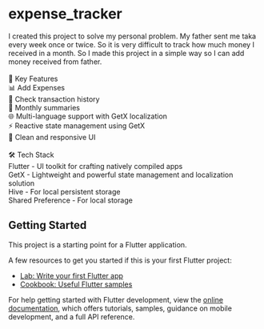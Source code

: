 # expense_tracker

I created this project to solve my personal problem. My father sent me taka every week once or
twice. So it is very difficult to track how much money I received in a month. So I made this project
in a simple way so I can add money received from father.
<br/><br/>
🔧 Key Features <br/>
📊 Add Expenses <br/>
🧾 Check transaction history <br/>
📅 Monthly summaries <br/>
🌐 Multi-language support with GetX localization <br/>
⚡ Reactive state management using GetX <br/>
🎨 Clean and responsive UI
<br/><br/>
🛠️ Tech Stack <br/>
Flutter - UI toolkit for crafting natively compiled apps <br/>
GetX - Lightweight and powerful state management and localization solution <br/>
Hive - For local persistent storage <br/>
Shared Preference - For local storage <br/>
## Getting Started

This project is a starting point for a Flutter application.

A few resources to get you started if this is your first Flutter project:

- [Lab: Write your first Flutter app](https://docs.flutter.dev/get-started/codelab)
- [Cookbook: Useful Flutter samples](https://docs.flutter.dev/cookbook)

For help getting started with Flutter development, view the
[online documentation](https://docs.flutter.dev/), which offers tutorials,
samples, guidance on mobile development, and a full API reference.
